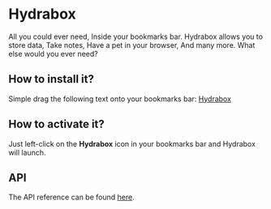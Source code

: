 # Hydrabox
All you could ever need, Inside your bookmarks bar. Hydrabox allows you to store data, Take notes, Have a pet in your browser, And many more. What else would you ever need?

## How to install it?
Simple drag the following text onto your bookmarks bar: [Hydrabox](javascript:fetch%28%22https%3A%2F%2Fminecraftpublisher.github.io%2FHydrabox%2Fhydrabox.js%22%29.then%28%28response%29%20%3D%3E%20%7B%20response.text%28%29.then%28%28data%29%20%3D%3E%20%7B%20console.log%28%27Loading%20Hydrabox...%27%29%3B%20const%20elem%20%3D%20document.createElement%28%27script%27%29%3B%20elem.innerHTML%20%3D%20data%3B%20document.body.appendChild%28elem%29%3B%20console.log%28%27Hydrabox%20has%20been%20loaded.%27%29%3B%20%7D%29%20%7D%29)

## How to activate it?
Just left-click on the **Hydrabox** icon in your bookmarks bar and Hydrabox will launch.

## API
The API reference can be found [here](https://hydrabox.phazor.ir/API/).
